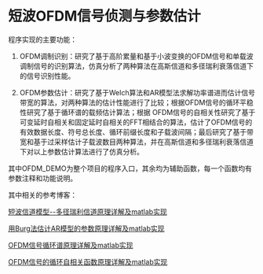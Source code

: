 # 短波OFDM信号侦测与参数估计 

程序实现的主要功能：</br>

1. OFDM调制识别：研究了基于高阶累量和基于小波变换的OFDM信号和单载波调制信号的识别算法，仿真分析了两种算法在高斯信道和多径瑞利衰落信道下的信号识别性能。</br>

2. OFDM参数估计：研究了基于Welch算法和AR模型法求解功率谱进而估计信号带宽的算法，对两种算法的估计性能进行了比较；根据OFDM信号的循环平稳性研究了基于循环谱的载频估计算法；根据 OFDM信号的自相关性研究了基于可变延时自相关和固定延时自相关的FFT相结合的算法，估计了OFDM信号的有效数据长度、符号总长度、循环前缀长度和子载波间隔；最后研究了基于带宽和基于过采样估计子载波数目两种算法，并在高斯信道和多径瑞利衰落信道下对以上参数估计算法进行了仿真分析。</br>

其中OFDM_DEMO为整个项目的程序入口，其余均为辅助函数，每一个函数均有参数注释和功能说明。</br>

其中相关的参考博客：</br>

[短波信道模型--多径瑞利信道原理详解及matlab实现](https://blog.csdn.net/WilsonSong1024/article/details/79449425)</br>

[用Burg法估计AR模型的参数原理详解及matlab实现](https://blog.csdn.net/WilsonSong1024/article/details/79449161)</br>

[OFDM信号循环谱原理详解及matlab实现](https://blog.csdn.net/WilsonSong1024/article/details/79449213)</br>

[OFDM信号的循环自相关函数原理详解及matlab实现](https://blog.csdn.net/WilsonSong1024/article/details/79449318)</br>